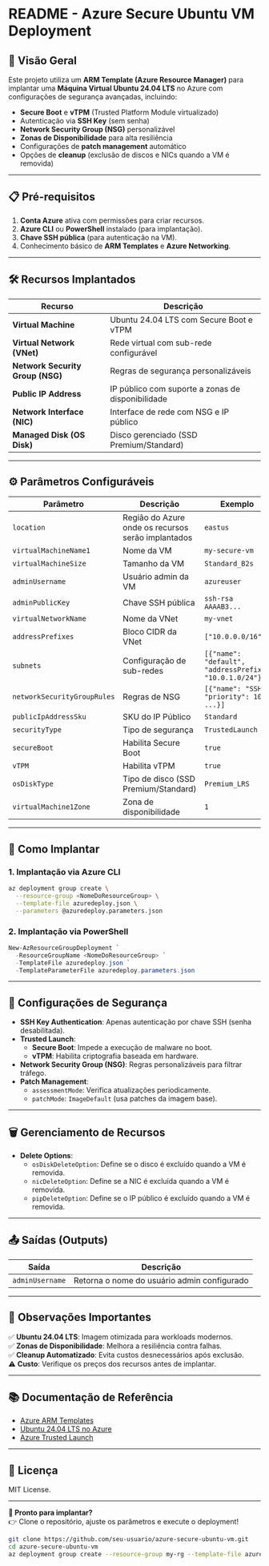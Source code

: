 # **README - Azure Secure Ubuntu VM Deployment**

## **📌 Visão Geral**  
Este projeto utiliza um **ARM Template (Azure Resource Manager)** para implantar uma **Máquina Virtual Ubuntu 24.04 LTS** no Azure com configurações de segurança avançadas, incluindo:  
- **Secure Boot** e **vTPM** (Trusted Platform Module virtualizado)  
- Autenticação via **SSH Key** (sem senha)  
- **Network Security Group (NSG)** personalizável  
- **Zonas de Disponibilidade** para alta resiliência  
- Configurações de **patch management** automático  
- Opções de **cleanup** (exclusão de discos e NICs quando a VM é removida)  

---

## **📋 Pré-requisitos**  
1. **Conta Azure** ativa com permissões para criar recursos.  
2. **Azure CLI** ou **PowerShell** instalado (para implantação).  
3. **Chave SSH pública** (para autenticação na VM).  
4. Conhecimento básico de **ARM Templates** e **Azure Networking**.  

---

## **🛠️ Recursos Implantados**  
| Recurso | Descrição |
|---------|-----------|
| **Virtual Machine** | Ubuntu 24.04 LTS com Secure Boot e vTPM |
| **Virtual Network (VNet)** | Rede virtual com sub-rede configurável |
| **Network Security Group (NSG)** | Regras de segurança personalizáveis |
| **Public IP Address** | IP público com suporte a zonas de disponibilidade |
| **Network Interface (NIC)** | Interface de rede com NSG e IP público |
| **Managed Disk (OS Disk)** | Disco gerenciado (SSD Premium/Standard) |

---

## **⚙️ Parâmetros Configuráveis**  

| Parâmetro | Descrição | Exemplo |
|-----------|-----------|---------|
| `location` | Região do Azure onde os recursos serão implantados | `eastus` |
| `virtualMachineName1` | Nome da VM | `my-secure-vm` |
| `virtualMachineSize` | Tamanho da VM | `Standard_B2s` |
| `adminUsername` | Usuário admin da VM | `azureuser` |
| `adminPublicKey` | Chave SSH pública | `ssh-rsa AAAAB3...` |
| `virtualNetworkName` | Nome da VNet | `my-vnet` |
| `addressPrefixes` | Bloco CIDR da VNet | `["10.0.0.0/16"]` |
| `subnets` | Configuração de sub-redes | `[{"name": "default", "addressPrefix": "10.0.1.0/24"}]` |
| `networkSecurityGroupRules` | Regras de NSG | `[{"name": "SSH", "priority": 100, ...}]` |
| `publicIpAddressSku` | SKU do IP Público | `Standard` |
| `securityType` | Tipo de segurança | `TrustedLaunch` |
| `secureBoot` | Habilita Secure Boot | `true` |
| `vTPM` | Habilita vTPM | `true` |
| `osDiskType` | Tipo de disco (SSD Premium/Standard) | `Premium_LRS` |
| `virtualMachine1Zone` | Zona de disponibilidade | `1` |

---

## **🚀 Como Implantar**  

### **1. Implantação via Azure CLI**  
```bash
az deployment group create \
  --resource-group <NomeDoResourceGroup> \
  --template-file azuredeploy.json \
  --parameters @azuredeploy.parameters.json
```

### **2. Implantação via PowerShell**  
```powershell
New-AzResourceGroupDeployment `
  -ResourceGroupName <NomeDoResourceGroup> `
  -TemplateFile azuredeploy.json `
  -TemplateParameterFile azuredeploy.parameters.json
```

---

## **🔐 Configurações de Segurança**  
- **SSH Key Authentication**: Apenas autenticação por chave SSH (senha desabilitada).  
- **Trusted Launch**:  
  - **Secure Boot**: Impede a execução de malware no boot.  
  - **vTPM**: Habilita criptografia baseada em hardware.  
- **Network Security Group (NSG)**: Regras personalizáveis para filtrar tráfego.  
- **Patch Management**:  
  - `assessmentMode`: Verifica atualizações periodicamente.  
  - `patchMode`: `ImageDefault` (usa patches da imagem base).  

---

## **🗑️ Gerenciamento de Recursos**  
- **Delete Options**:  
  - `osDiskDeleteOption`: Define se o disco é excluído quando a VM é removida.  
  - `nicDeleteOption`: Define se a NIC é excluída quando a VM é removida.  
  - `pipDeleteOption`: Define se o IP público é excluído quando a VM é removida.  

---

## **📤 Saídas (Outputs)**  
| Saída | Descrição |
|-------|-----------|
| `adminUsername` | Retorna o nome do usuário admin configurado |

---

## **📌 Observações Importantes**  
✅ **Ubuntu 24.04 LTS**: Imagem otimizada para workloads modernos.  
✅ **Zonas de Disponibilidade**: Melhora a resiliência contra falhas.  
✅ **Cleanup Automatizado**: Evita custos desnecessários após exclusão.  
⚠️ **Custo**: Verifique os preços dos recursos antes de implantar.  

---

## **📚 Documentação de Referência**  
- [Azure ARM Templates](https://docs.microsoft.com/azure/azure-resource-manager/templates/)  
- [Ubuntu 24.04 LTS no Azure](https://azuremarketplace.microsoft.com/en-us/marketplace/apps/canonical.0001-com-ubuntu-server-jammy)  
- [Azure Trusted Launch](https://docs.microsoft.com/azure/virtual-machines/trusted-launch)  

---

## **📝 Licença**  
MIT License.  

---

**🎯 Pronto para implantar?**  
👉 Clone o repositório, ajuste os parâmetros e execute o deployment!  

```bash
git clone https://github.com/seu-usuario/azure-secure-ubuntu-vm.git
cd azure-secure-ubuntu-vm
az deployment group create --resource-group my-rg --template-file azuredeploy.json --parameters @params.json
```  
